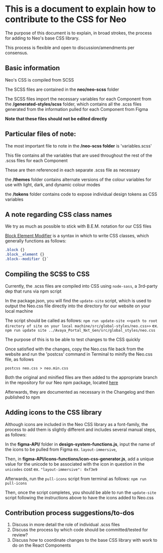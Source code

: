 # This is a document to explain how to contribute to the CSS for Neo

The purpose of this document is to explain, in broad strokes, the process for adding to Neo's base CSS library.

This process is flexible and open to discussion/amendments per consensus.

## Basic information

Neo's CSS is compiled from SCSS

The SCSS files are contained in the **neo/neo-scss** folder

The SCSS files import the necessary variables for each Component from the **/generated-styles/scss** folder, which contains all the .scss files generated from the information pulled for each Component from Figma

**Note that these files should not be edited directly**

## Particular files of note:

The most important file to note in the **/neo-scss folder** is 'variables.scss'

This file contains all the variables that are used throughout the rest of the .scss files for each Component

These are then referenced in each separate .scss file as necessary

the **/themes** folder contains alternate versions of the colour variables for use with light, dark, and dynamic colour modes

the **/tokens** folder contains code to expose individual design tokens as CSS variables

## A note regarding CSS class names

We try as much as possible to stick with B.E.M. notation for our CSS files

[Block Element Modifier](http://getbem.com/) is a syntax in which to write CSS classes, which generally functions as follows:

```CSS
.block {}
.block__element {}
.block--modifier {}`
```

## Compiling the SCSS to CSS

Currently, the .scss files are compiled into CSS using `node-sass`, a 3rd-party dep that runs via npm script

In the package.json, you will find the `update-site` script, which is used to output the Neo.css file directly into the directory for our website on your local machine

The script should be called as follows: `npm run update-site <<path to root directory of site on your local machine/src/global-styles/neo.css>>` ex. `npm run update site ../Avaya_Portal_Nxt_Gen/src/global_styles/neo.css`

The purpose of this is to be able to test changes to the CSS quickly

Once satisfied with the changes, copy the Neo.css file back from the website and run the 'postcss' command in Terminal to minify the Neo.css file, as follows

`postcss neo.css > neo.min.css`

Both the original and minified files are then added to the appropriate branch in the repository for our Neo npm package, located [here](https://github.com/zang-cloud/neo-npm-package)

Afterwards, they are documented as necessary in the Changelog and then published to npm

## Adding icons to the CSS library

Although icons are included in the Neo CSS library as a font-family, the process to add them is slightly different and includes several manual steps, as follows:

In the **figma-API/** folder in **design-system-functions.js**, input the name of the icons to be pulled from Figma ex. `layout-immersive`,

Then, in **figma-API/icons-functions/icon-css-generator.js**, add a unique value for the unicode to be associated with the icon in question in the `unicodes` cost ex. `"layout-immersive": 0xf3e9`

Afterwards, run the `pull-icons` script from terminal as follows: `npm run pull-icons`

Then, once the script completes, you should be able to run the `update-site` script following the instructions above to have the icons added to Neo.css

## Contribution process suggestions/to-dos

1. Discuss in more detail the role of individual .scss files
2. Discuss the process by which code should be committed/tested for review?
3. Discuss how to coordinate changes to the base CSS library with work to do on the React Components
